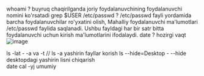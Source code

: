 whoami ?   buyruq chaqirilganda joriy foydalanuvchining foydalanuvchi nomini ko'rsatadi
grep $USER /etc/passwd  ?  /etc/passwd fayli yordamida barcha foydalanuvchilar ro'yxatini olish, 
Mahalliy foydalanuvchi ma'lumotlari /etc/passwd faylida saqlanadi. Ushbu fayldagi har bir satr bitta foydalanuvchi uchun kirish ma'lumotlarini ifodalaydi.
date ? hozirgi vaqt   ![image](https://user-images.githubusercontent.com/125726043/220110776-2b84ce90-f9df-4486-b225-514159e0dfa5.png)

ls -lat - -a va -t  // ls -a yashirin fayllar korish 
ls --hide=Desktop - --hide    desktopdagi  yashirin lisni chiqarish   
date  cal -yj    umumiy
